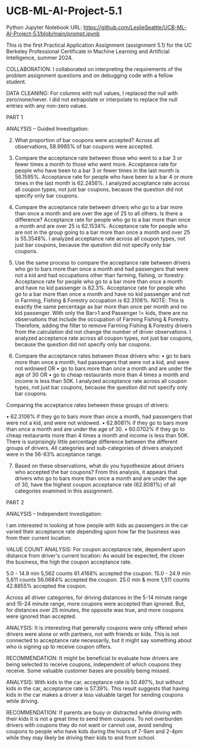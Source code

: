 # UCB-ML-AI-Project-5.1

Python Jupyter Notebook URL:   https://github.com/LeslieSeattle/UCB-ML-AI-Project-5.1/blob/main/prompt.ipynb

This is the first Practical Application Assignment (assignment 5.1) for the UC Berkeley Professional Certificate in Machine Learning and Artificial Intelligence, summer 2024.

COLLABORATION: I collaborated on interpreting the requirements of the problem assignment questions and on debugging code with a fellow student.

DATA CLEANING: For columns with null values, I replaced the null with zero/none/never. I did not extrapolate or interpolate to replace the null entries with any non-zero values.

PART 1

ANALYSIS – Guided Investigation: 

2. What proportion of bar coupons were accepted?
Across all observations, 58.9985% of bar coupons were accepted.

3. Compare the acceptance rate between those who went to a bar 3 or fewer times a month to those who went more.
Acceptance rate for people who have been to a bar 3 or fewer times in the last month is 56.1595%.
Acceptance rate for people who have been to a bar 4 or more times in the last month is 62.2456%.
I analyzed acceptance rate across all coupon types, not just bar coupons, because the question did not specify only bar coupons.

4. Compare the acceptance rate between drivers who go to a bar more than once a month and are over the age of 25 to all others. Is there a difference?
Acceptance rate for people who go to a bar more than once a month and are over 25 is 62.1534%.
Acceptance rate for people who are not in the group going to a bar more than once a month and over 25 is 55.3548%.
I analyzed acceptance rate across all coupon types, not just bar coupons, because the question did not specify only bar coupons.

5. Use the same process to compare the acceptance rate between drivers who go to bars more than once a month and had passengers that were not a kid and had occupations other than farming, fishing, or forestry.
Acceptance rate for people who go to a bar more than once a month and have no kid passenger is 62.3%.
Acceptance rate for people who go to a bar more than once a month and have no kid passenger and not in Farming, Fishing & Forestry occupation is 62.3106%.
NOTE: This is exactly the same percentage as bar more than once per month and no kid passenger.
With only the Bar>1 and Passenger != kids, there are no observations that include the occupation
of Farming Fishing & Forestry. Therefore, adding the filter to remove Farming Fishing & Forestry
drivers from the calculation did not change the number of driver observations.
I analyzed acceptance rate across all coupon types, not just bar coupons, because the question
did not specify only bar coupons.

6. Compare the acceptance rates between those drivers who:
•	go to bars more than once a month, had passengers that were not a kid, and were not widowed OR
•	go to bars more than once a month and are under the age of 30 OR
•	go to cheap restaurants more than 4 times a month and income is less than 50K.
I analyzed acceptance rate across all coupon types, not just bar coupons, because the question did not specify only bar coupons.

Comparing the acceptance rates between these groups of drivers:

•	62.3106% if they go to bars more than once a month, had passengers that were not a kid, and were not widowed.
•	62.8081% if they go to bars more than once a month and are under the age of 30.
•	60.0702% if they go to cheap restaurants more than 4 times a month and income is less than 50K.
There is surprisingly little percentage difference between the different groups of drivers. All categories and sub-categories of drivers analyzed were in the 56-63% acceptance range.

7. Based on these observations, what do you hypothesize about drivers who accepted the bar coupons?
From this analysis, it appears that drivers who go to bars more than once a month and are under the age of 30, have the highest coupon acceptance rate (62.8081%) of all categories examined in this assignment. 

PART 2

ANALYSIS – Independent Investigation: 

I am interested in looking at how people with kids as passengers in the car varied their acceptance rate depending upon how far the business was from their current location.

VALUE COUNT ANALYSIS: For coupon acceptance rate, dependent upon distance from driver's current location: As would be expected, the closer the business, the high the coupon acceptance rate.

5.0 - 14.9 min     5,562 counts    61.4168% accepted the coupon.
15.0 - 24.9 min    5,611 counts    56.0684% accepted the coupon.
25.0 min & more    1,511 counts    42.8855% accepted the coupon.

Across all driver categories, for driving distances in the 5-14 minute range and 15-24 minute range, more coupons were accepted than ignored. But, for distances over 25 minutes, the opposite was true, and more coupons were ignored than accepted.

ANALYSIS: It is interesting that generally coupons were only offered when drivers were alone or with partners, not with friends or kids. This is not connected to acceptance rate necessarily, but it might say something about who is signing up to receive coupon offers.

RECOMMENDATION: It might be beneficial to evaluate how drivers are being selected to receive coupons, independent of which coupons they receive. Some valuable customer bases are possibly being missed.

ANALYSIS: With kids in the car, acceptance rate is 50.497%, but without kids in the car, acceptance rate is 57.39%. This result suggests that having kids in the car makes a driver a less valuable target for sending coupons while driving.

RECOMMENDATION: If parents are busy or distracted while driving with their kids it is not a great time to send them coupons. To not overburden drivers with coupons they do not want or cannot use, avoid sending coupons to people who have kids during the hours of 7-9am and 2-4pm while they may likely be driving their kids to and from school.

